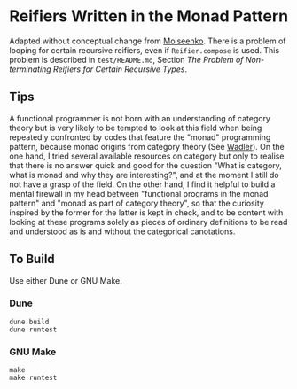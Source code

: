 # Reifiers Written in the Monad Pattern

Adapted without conceptual change from [Moiseenko](https://gist.github.com/eupp/a78e9fc086834106e98d50e1e7bdea24). There is a problem of looping for certain recursive reifiers, even if `Reifier.compose` is used. This problem is described in `test/README.md`, Section _The Problem of Non-terminating Reifiers for Certain Recursive Types_.

## Tips

A functional programmer is not born with an understanding of category theory but is very likely to be tempted 
to look at this field when being repeatedly confronted by codes that
feature the "monad" programming pattern, because monad origins from category theory (See [Wadler](https://homepages.inf.ed.ac.uk/wadler/topics/monads.html)). On the one hand, I tried several available resources on category but only to realise that there is no answer quick and good for the question "What is category, what is monad and why they are interesting?", and at the moment I still do not have a grasp of the field. On the other hand, I find it helpful to build a mental firewall in my head between "functional programs in the monad pattern" and "monad as part of category theory", so that the curiosity inspired by the former for the latter is kept in check, and to be content with looking at these programs solely as pieces of ordinary definitions to be read and understood as is and without the categorical canotations. 

## To Build

Use either Dune or GNU Make.

### Dune
```
dune build
dune runtest
``` 

### GNU Make
```
make
make runtest
```

